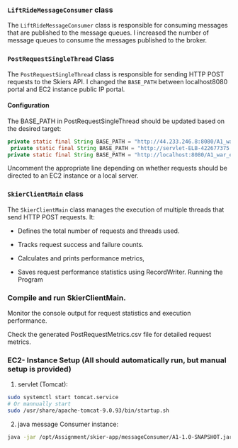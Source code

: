 ### `LiftRideMessageConsumer` class

The `LiftRideMessageConsumer` class is responsible for consuming messages that are published to the message queues. I increased the number of message queues to consume the messages published to the broker. 


### `PostRequestSingleThread` Class

The `PostRequestSingleThread` class is responsible for sending HTTP POST requests to the Skiers API. I changed
the ``BASE_PATH`` between localhost8080 portal and EC2 instance public IP portal.
#### Configuration

The BASE_PATH in PostRequestSingleThread should be updated based on the desired target:

```java
private static final String BASE_PATH = "http://44.233.246.8:8080/A1_war/"; // EC2 instance
 private static final String BASE_PATH = "http://servlet-ELB-422677375.us-west-2.elb.amazonaws.com/A1_war"; //ELB
private static final String BASE_PATH = "http://localhost:8080/A1_war_exploded"; // Localhost
```

Uncomment the appropriate line depending on whether requests should be directed to an EC2 instance or a local server.

### `SkierClientMain` class
The `SkierClientMain` class manages the execution of multiple threads that send HTTP POST requests. It:

- Defines the total number of requests and threads used.

- Tracks request success and failure counts.

- Calculates and prints performance metrics, 

- Saves request performance statistics using RecordWriter.
  Running the Program

### Compile and run SkierClientMain.

Monitor the console output for request statistics and execution performance.

Check the generated PostRequestMetrics.csv file for detailed request metrics.



### EC2- Instance Setup (All should automatically run, but manual setup is provided)
1. servlet (Tomcat): 
```bash
sudo systemctl start tomcat.service 
# Or mannually start
sudo /usr/share/apache-tomcat-9.0.93/bin/startup.sh
```

2. java message Consumer instance: 
```bash
java -jar /opt/Assignment/skier-app/messageConsumer/A1-1.0-SNAPSHOT.jar
```